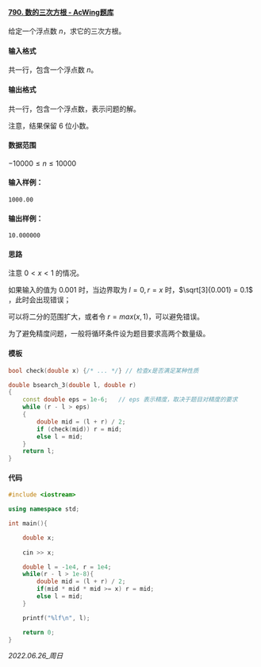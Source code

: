 #### [790. 数的三次方根 - AcWing题库](https://www.acwing.com/problem/content/792/)

给定一个浮点数 $n$，求它的三次方根。

#### 输入格式

共一行，包含一个浮点数 $n$。

#### 输出格式

共一行，包含一个浮点数，表示问题的解。

注意，结果保留 $6$ 位小数。

#### 数据范围

$−10000≤n≤10000$

#### 输入样例：

```
1000.00
```

#### 输出样例：

```
10.000000
```

#### 思路

注意 $0 < x < 1$  的情况。

如果输入的值为 $0.001$ 时，当边界取为 $l = 0 ,  r = x$ 时，$\sqrt[3]{0.001} = 0.1$ ，此时会出现错误；

可以将二分的范围扩大，或者令 $r = max(x, 1)$，可以避免错误。

为了避免精度问题，一般将循环条件设为题目要求高两个数量级。

#### 模板

```cpp
bool check(double x) {/* ... */} // 检查x是否满足某种性质

double bsearch_3(double l, double r)
{
    const double eps = 1e-6;   // eps 表示精度，取决于题目对精度的要求
    while (r - l > eps)
    {
        double mid = (l + r) / 2;
        if (check(mid)) r = mid;
        else l = mid;
    }
    return l;
}
```

#### 代码

```cpp
#include <iostream>

using namespace std;

int main(){

    double x;
    
    cin >> x;

    double l = -1e4, r = 1e4;
    while(r - l > 1e-8){
        double mid = (l + r) / 2;
        if(mid * mid * mid >= x) r = mid;
        else l = mid;
    }

    printf("%lf\n", l);

    return 0;
}
```


*2022.06.26_周日*